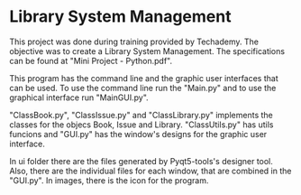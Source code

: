 # Library System Management

This project was done during training provided by Techademy. The objective was to create a Library System Management. The specifications can be found at "Mini Project - Python.pdf".

This program has the command line and the graphic user interfaces that can be used. To use the command line run the "Main.py" and to use the graphical interface run "MainGUI.py". 

"ClassBook.py", "ClassIssue.py" and "ClassLibrary.py" implements the classes for the objecs Book, Issue and Library. "ClassUtils.py" has utils funcions and "GUI.py" has the window's designs for the graphic user interface.

In ui folder there are the files generated by Pyqt5-tools's designer tool. Also, there are the individual files for each window, that are combined in the "GUI.py". In images, there is the icon for the program. 
